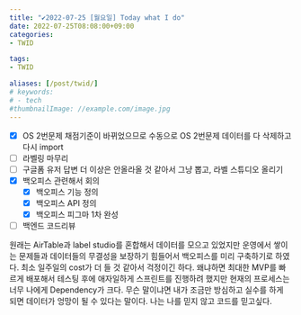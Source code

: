 ```yaml
---
title: "✔2022-07-25 [월요일] Today what I do"
date: 2022-07-25T08:08:00+09:00
categories:
- TWID

tags:
- TWID

aliases: [/post/twid/]
# keywords:
# - tech
#thumbnailImage: //example.com/image.jpg
---
```

<!--more-->

- [x] OS 2번문제 채점기준이 바뀌었으므로 수동으로 OS 2번문제 데이터를 다 삭제하고 다시 import
- [ ] 라벨링 마무리
- [ ] 구글폼 유저 답변 더 이상은 안올라올 것 같아서 그냥 뽑고, 라벨 스튜디오 올리기
- [x] 백오피스 관련해서 회의
    - [x] 백오피스 기능 정의
    - [x] 백오피스 API 정의
    - [x] 백오피스 피그마 1차 완성
- [ ] 백엔드 코드리뷰

원래는 AirTable과 label studio를 혼합해서 데이터를 모으고 있었지만 운영에서 쌓이는 문제들과 데이터들의 무결성을 보장하기 힘들어서 백오피스를 미리 구축하기로 하였다.
최소 일주일의 cost가 더 들 것 같아서 걱정이긴 하다. 왜냐하면 최대한 MVP를 빠르게 배포해서 테스팅 후에 애자일하게 스프린트를 진행하려 했지만 현재의 프로세스는 너무 나에게  Dependency가 크다.
무슨 말이냐면 내가 조금만 방심하고 실수를 하게 되면 데이터가 엉망이 될 수 있다는 말이다. 나는 나를 믿지 않고 코드를 믿고싶다.